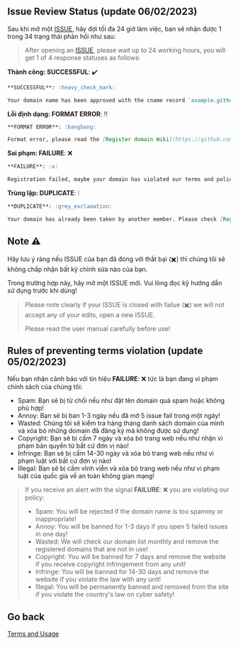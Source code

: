 ## Issue Review Status (update 06/02/2023)

Sau khi mở một [ISSUE](https://github.com/codingreshapefuture/Community/issues), hãy đợi tối đa 24 giờ làm việc, bạn sẽ nhận được 1 trong 34 trạng thái phản hồi như sau:

> After opening an [ISSUE](https://github.com/codingreshapefuture/Community/issues), please wait up to 24 working hours, you will get 1 of 4 response statuses as follows:

**Thành công: SUCCESSFUL**: :heavy_check_mark:

```markdown
**SUCCESSFUL**: :heavy_check_mark:

Your domain name has been approved with the cname record `example.github.io` -> `example.crfnetwork.cyou`.
```

**Lỗi định dạng: FORMAT ERROR**: :bangbang:

```markdown
**FORMAT ERROR**: :bangbang:

Format error, please read the [Register domain Wiki](https://github.com/codingreshapefuture/Community/wiki/Register-Domain) carefully and request again!
```

**Sai phạm: FAILURE**: :x:

```markdown
**FAILURE**: :x:

Registration failed, maybe your domain has violated our terms and policies, please read [Rules of preventing terms violation](https://github.com/codingreshapefuture/Community/edit/main/ISSUE_REVIEW.md)!
```

**Trùng lặp: DUPLICATE**: :grey_exclamation:

```markdown
**DUPLICATE**: :grey_exclamation:

Your domain has already been taken by another member. Please check [Registered domains](https://github.com/codingreshapefuture/Community/issues?q=is%3Aissue+is%3Aclosed) and request again another.
```

## Note :warning:

Hãy lưu ý ràng nếu ISSUE của bạn đã đóng với thất bại (:heavy_multiplication_x:) thì chúng tôi sẽ không chấp nhận bất kỳ chỉnh sửa nào của bạn.

Trong trường hợp này, hãy mở một ISSUE mới. Vui lòng đọc kỹ hướng dẫn sử dụng trước khi dùng!

> Please note clearly if your ISSUE is closed with failue (:heavy_multiplication_x:) we will not accept any of your edits, open a new ISSUE.
> 
> Please read the user manual carefully before use!

## Rules of preventing terms violation (update 05/02/2023)

Nếu bạn nhận cảnh báo với tín hiệu **FAILURE**: :x: tức là bạn đang vi phạm chính sách của chúng tôi:

+ Spam: Bạn sẽ bị từ chối nếu như đặt tên domain quá spam hoặc không phù hợp!
+ Annoy: Bạn sẽ bị ban 1-3 ngày nếu đã mở 5 issue fail trong một ngày!
+ Wasted: Chúng tôi sẽ kiểm tra hàng tháng danh sách domain của mình và xóa bỏ những domain đã đăng ký mà không được sử dụng!
+ Copyright: Bạn sẽ bị cấm 7 ngày và xóa bỏ trang web nếu như nhận vi phạm bản quyền từ bất cứ đơn vị nào!
+ Infringe: Bạn sẽ bị cấm 14-30 ngày và xóa bỏ trang web nếu như vi phạm luật với bất cứ đơn vị nào!
+ Illegal: Bạn sẽ bị cấm vĩnh viễn và xóa bỏ trang web nếu như vi phạm luật của quốc gia về an toàn không gian mạng!

> If you receive an alert with the signal **FAILURE**: :x: you are violating our policy:
> 
> + Spam: You will be rejected if the domain name is too spammy or inappropriate!
> + Annoy: You will be banned for 1-3 days if you open 5 failed issues in one day!
> + Wasted: We will check our domain list monthly and remove the registered domains that are not in use!
> + Copyright: You will be banned for 7 days and remove the website if you receive copyright infringement from any unit!
> + Infringe: You will be banned for 14-30 days and remove the website if you violate the law with any unit!
> + Illegal: You will be permanently banned and removed from the site if you violate the country's law on cyber safety!

## Go back

[Terms and Usage](https://github.com/codingreshapefuture/Community/blob/main/DOMAIN.md)
